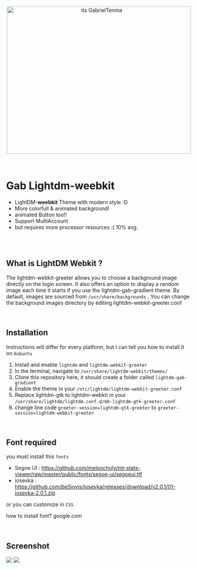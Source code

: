 <br>
<p align="center">
  <img src="https://i.imgur.com/3lzaO71.png" alt="its GabrielTenma" width="500" height="400">
</p>
<br>


# Gab Lightdm-weebkit
- LightDM-<b>weebkit</b> Theme with modern style :D
- More colorfull & animated background!
- animated Button too!!
- Support MultiAccount
- but requires more processor resources :( 10% avg.

<br>
<br>

## What is LightDM Webkit ?
The lightdm-webkit-greeter allows you to choose a background image directly on the login screen. It also offers an option to display a random image each time it starts if you use the lightdm-gab-gradient theme. 
By default, images are sourced from `/usr/share/backgrounds` . You can change the background images directory by editing lightdm-webkit-greeter.conf

<br>

## Installation
Instructions will differ for every platform, but I can tell you how to install it on `Xubuntu`

1. Install and enable `lightdm` and `lightdm-webkit-greeter`
2. In the terminal, navigate to `/usr/share/lightdm-webkit/themes/`
3. Clone this repository here, it should create a folder called `lightdm-gab-gradient`
4. Enable the theme in your `/etc/lightdm/lightdm-webkit-greeter.conf`
5. Replace lightdm-gtk to lightdm-webkit in your `/usr/share/lightdm/lightdm.conf.d/60-lightdm-gtk-greeter.conf`
6. change line code `greeter-session=lightdm-gtk-greeter` to `greeter-session=lightdm-webkit-greeter`

<br>

## Font required
you must install this `fonts`

- Segoe UI : https://github.com/meloncholy/mt-stats-viewer/raw/master/public/fonts/segoe-ui/segoeui.ttf
- iosevka  : https://github.com/be5invis/Iosevka/releases/download/v2.0.1/01-iosevka-2.0.1.zip

or you can customize in `CSS`

how to install font? google.com

<br>

## Screenshot 
![](https://raw.githubusercontent.com/GabrielTenma/LightDM-Gab-Gradient/master/.skrinsutan/GabrielDesktop_2018_11_08_13-45-46-1366x768.png)
![](https://raw.githubusercontent.com/GabrielTenma/LightDM-Gab-Gradient/master/.skrinsutan/GabrielDesktop_2018_11_08_13-46-06-1366x768.png)
